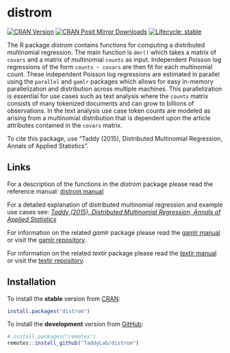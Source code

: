 
<!-- README.md is generated from README.Rmd. Please edit that file -->

# distrom

<!-- badges: start -->

[![CRAN Version](https://www.r-pkg.org/badges/version/distrom)](https://www.r-pkg.org/pkg/distrom)
[![CRAN Posit Mirror Downloads](https://cranlogs.r-pkg.org/badges/grand-total/distrom)](https://www.r-pkg.org/pkg/distrom)
[![Lifecycle: stable](https://img.shields.io/badge/lifecycle-stable-success.svg)](https://lifecycle.r-lib.org/articles/stages.html)

<!-- badges: end -->

The R package *distrom* contains functions for computing a distributed
multinomial regression. The main function is `dmr()` which takes a
matrix of `covars` and a matrix of multinomial `counts` as input.
Independent Poisson log regressions of the form `counts ~ covars` are
then fit for each multinomial count. These independent Poisson log
regressions are estimated in parallel using the `parallel` and `gamlr`
packages which allows for easy in-memory parallelization and
distribution across multiple machines. This parallelization is essential
for use cases such as text analysis where the `counts` matrix consists
of many tokenized documents and can grow to billions of observations. In
the text analysis use case token counts are modeled as arising from a
multinomial distribution that is dependent upon the article attributes
contained in the `covars` matrix.

To cite this package, use “Taddy (2015), Distributed Multinomial
Regression, Annals of Applied Statistics”.

## Links

For a description of the functions in the *distrom* package please read
the reference manual: [distrom
manual](https://cran.r-project.org/web/packages/distrom/distrom.pdf)

For a detailed explanation of distributed multinomial regression and
example use cases see: [*Taddy (2015), Distributed Multinomial
Regression, Annals of Applied
Statistics*](https://arxiv.org/abs/1311.6139)

For information on the related *gamlr* package please read the [gamlr
manual](https://cran.r-project.org/web/packages/gamlr/gamlr.pdf) or
visit the [gamlr repository](https://github.com/TaddyLab/gamlr).

For information on the related *textir* package please read the [textir
manual](https://cran.r-project.org/web/packages/textir/textir.pdf) or
visit the [textir repository](https://github.com/TaddyLab/textir).

## Installation

To install the **stable** version from
[CRAN](https://cran.r-project.org/package=distrom):

``` r
install.packages("distrom")
```

To install the **development** version from
[GitHub](https://github.com/TaddyLab/distrom):

``` r
# install.packages("remotes")
remotes::install_github("TaddyLab/distrom")
```

